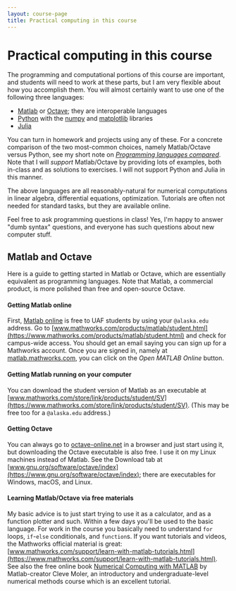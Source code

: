 ```yaml
---
layout: course-page
title: Practical computing in this course
---
```


# Practical computing in this course

The programming and computational portions of this course are important, and students will need to work at these parts, but I am very flexible about how you accomplish them.  You will almost certainly want to use one of the following three languages:

  * [Matlab](https://matlab.mathworks.com/) or [Octave](https://www.gnu.org/software/octave/index); they are interoperable languages
  * [Python](http://python.org/) with the [numpy](https://numpy.org/) and [matplotlib](http://matplotlib.org/) libraries
  * [Julia](https://julialang.org/)

You can turn in homework and projects using any of these.  For a concrete comparison of the two most-common choices, namely Matlab/Octave versus Python, see my short note on [_Programming languages compared_](https://bueler.github.io/compareMOP.pdf).  Note that I will _support_ Matlab/Octave by providing lots of examples, both in-class and as solutions to exercises.  I will not support Python and Julia in this manner.

The above languages are all reasonably-natural for numerical computations in linear algebra, differential equations, optimization.  Tutorials are often not needed for standard tasks, but they are available online.

Feel free to ask programming questions in class!  Yes, I'm happy to answer "dumb syntax" questions, and everyone has such questions about new computer stuff.

## Matlab and Octave

Here is a guide to getting started in Matlab or Octave, which are essentially equivalent as programming languages.  Note that Matlab, a commercial product, is more polished than free and open-source Octave.

#### Getting Matlab online

First, [Matlab online](https://matlab.mathworks.com/) is free to UAF students by using your `@alaska.edu` address.  Go to [www.mathworks.com/products/matlab/student.html](https://www.mathworks.com/products/matlab/student.html) and check for campus-wide access.  You should get an email saying you can sign up for a Mathworks account.  Once you are signed in, namely at [matlab.mathworks.com](https://matlab.mathworks.com/), you can click on the *Open MATLAB Online* button.

#### Getting Matlab running on your computer

You can download the student version of Matlab as an executable at [www.mathworks.com/store/link/products/student/SV](https://www.mathworks.com/store/link/products/student/SV).  (This may be free too for a `@alaska.edu` address.)

#### Getting Octave

You can always go to [octave-online.net](https://octave-online.net/) in a browser and just start using it, but downloading the Octave executable is also free.  I use it on my Linux machines instead of Matlab.  See the Download tab at [www.gnu.org/software/octave/index](https://www.gnu.org/software/octave/index); there are executables for Windows, macOS, and Linux.

#### Learning Matlab/Octave via free materials

My basic advice is to just start trying to use it as a calculator, and as a function plotter and such.  Within a few days you'll be used to the basic language.  For work in the course you basically need to understand `for` loops, `if`-`else` conditionals, and `function`s.  If you want tutorials and videos, the Mathworks official material is great: [www.mathworks.com/support/learn-with-matlab-tutorials.html](https://www.mathworks.com/support/learn-with-matlab-tutorials.html).  See also the free online book [Numerical Computing with MATLAB](http://www.mathworks.com/moler/chapters.html) by Matlab-creator Cleve Moler, an introductory and undergraduate-level numerical methods course which is an excellent tutorial.

